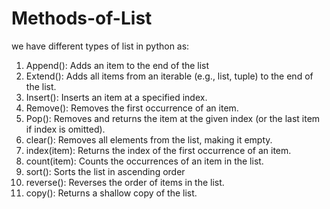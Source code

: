 # Methods-of-List
we have different types of list in python as:
1. Append(): Adds an item to the end of the list
2. Extend(): Adds all items from an iterable (e.g., list, tuple) to the end of the list.
3. Insert(): Inserts an item at a specified index.
4. Remove(): Removes the first occurrence of an item.
5. Pop(): Removes and returns the item at the given index (or the last item if index is omitted).
6. clear(): Removes all elements from the list, making it empty.
7. index(item): Returns the index of the first occurrence of an item.
8. count(item): Counts the occurrences of an item in the list.
9. sort(): Sorts the list in ascending order
10. reverse(): Reverses the order of items in the list.
11. copy(): Returns a shallow copy of the list.

